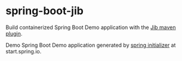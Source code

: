 # spring-boot-jib
Build containerized Spring Boot Demo application with the
[Jib maven plugin](https://github.com/GoogleContainerTools/jib/tree/master/jib-maven-plugin).

Demo Spring Boot Demo application generated by [spring initializer](https://start.spring.io/) at start.spring.io.
